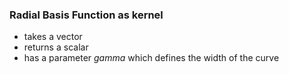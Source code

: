 ### Radial Basis Function as kernel

- takes a vector
- returns a scalar
- has a parameter *gamma* which defines the width of the curve

